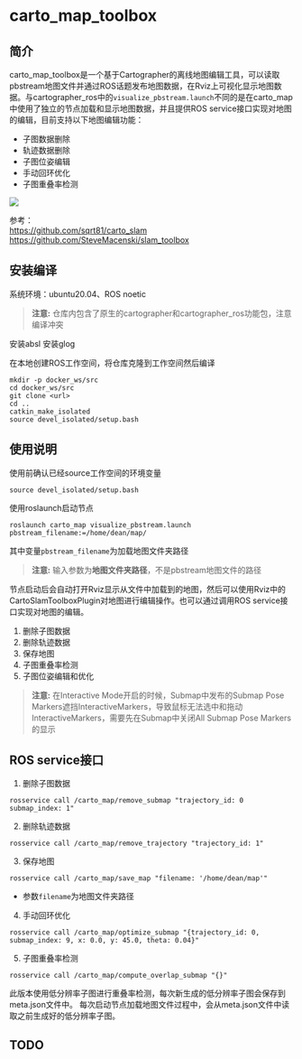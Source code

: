 # carto_map_toolbox

## 简介
carto_map_toolbox是一个基于Cartographer的离线地图编辑工具，可以读取pbstream地图文件并通过ROS话题发布地图数据，在Rviz上可视化显示地图数据。与cartographer_ros中的`visualize_pbstream.launch`不同的是在carto_map中使用了独立的节点加载和显示地图数据，并且提供ROS service接口实现对地图的编辑，目前支持以下地图编辑功能：
- 子图数据删除
- 轨迹数据删除
- 子图位姿编辑
- 手动回环优化
- 子图重叠率检测

<img src="carto_map/data/rviz.png.png" />

参考：  
https://github.com/sqrt81/carto_slam  
https://github.com/SteveMacenski/slam_toolbox  


## 安装编译
系统环境：ubuntu20.04、ROS noetic
> **注意:** 仓库内包含了原生的cartographer和cartographer_ros功能包，注意编译冲突

安装absl
安装glog


在本地创建ROS工作空间，将仓库克隆到工作空间然后编译
```
mkdir -p docker_ws/src
cd docker_ws/src
git clone <url>
cd ..
catkin_make_isolated
source devel_isolated/setup.bash
```


## 使用说明
使用前确认已经source工作空间的环境变量
```
source devel_isolated/setup.bash
```
使用roslaunch启动节点
```
roslaunch carto_map visualize_pbstream.launch pbstream_filename:=/home/dean/map/
```
其中变量`pbstream_filename`为加载地图文件夹路径
> **注意:** 输入参数为**地图文件夹路径**，不是pbstream地图文件的路径  

节点启动后会自动打开Rviz显示从文件中加载到的地图，然后可以使用Rviz中的CartoSlamToolboxPlugin对地图进行编辑操作。也可以通过调用ROS service接口实现对地图的编辑。

1. 删除子图数据
2. 删除轨迹数据
3. 保存地图
4. 子图重叠率检测
5. 子图位姿编辑和优化


> **注意:** 在Interactive Mode开启的时候，Submap中发布的Submap Pose Markers遮挡InteractiveMarkers，导致鼠标无法选中和拖动InteractiveMarkers，需要先在Submap中关闭All Submap Pose Markers的显示  

## ROS service接口

1. 删除子图数据
```
rosservice call /carto_map/remove_submap "trajectory_id: 0 submap_index: 1"
```

2. 删除轨迹数据
```
rosservice call /carto_map/remove_trajectory "trajectory_id: 1"
```

3. 保存地图
```
rosservice call /carto_map/save_map "filename: '/home/dean/map'"
```
- 参数`filename`为地图文件夹路径

4. 手动回环优化
```
rosservice call /carto_map/optimize_submap "{trajectory_id: 0, submap_index: 9, x: 0.0, y: 45.0, theta: 0.04}"
```

5. 子图重叠率检测
```
rosservice call /carto_map/compute_overlap_submap "{}"
```
此版本使用低分辨率子图进行重叠率检测，每次新生成的低分辨率子图会保存到meta.json文件中。
每次启动节点加载地图文件过程中，会从meta.json文件中读取之前生成好的低分辨率子图。



## TODO






